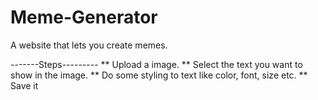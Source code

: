 # Meme-Generator
A website that lets you create memes.

-------Steps---------
** Upload a image.
** Select the text you want to show in the image.
** Do some styling to text like color, font, size etc.
** Save it
